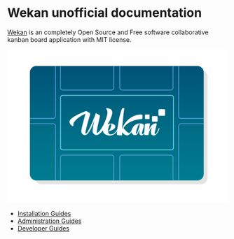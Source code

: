 # Wekan unofficial documentation

[Wekan](https://github.com/wekan/wekan) is an completely Open Source and Free software collaborative kanban board application with MIT license.

![Wekan](assets/images/wekan-logo.svg)

* [Installation Guides](installation/index.md)
* [Administration Guides](api/index.md)
* [Developer Guides](build/index.md)
